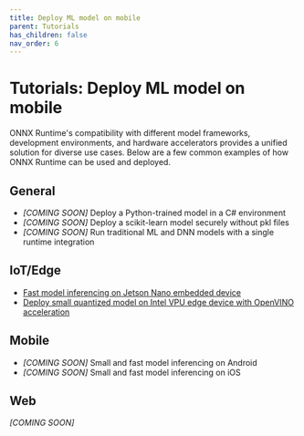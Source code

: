```yaml
---
title: Deploy ML model on mobile
parent: Tutorials
has_children: false
nav_order: 6
---
```


# Tutorials: Deploy ML model on mobile
ONNX Runtime's compatibility with different model frameworks, development environments, and hardware accelerators provides a unified  solution for diverse use cases. Below are a few common examples of how ONNX Runtime can be used and deployed.

## General
* *[COMING SOON]* Deploy a Python-trained model in a C# environment
* *[COMING SOON]* Deploy a scikit-learn model securely without pkl files
* *[COMING SOON]* Run traditional ML and DNN models with a single runtime integration

## IoT/Edge
* [Fast model inferencing on Jetson Nano embedded device](https://github.com/Azure-Samples/onnxruntime-iot-edge/blob/master/README-ONNXRUNTIME-arm64.md)
* [Deploy small quantized model on Intel VPU edge device with OpenVINO acceleration](https://github.com/Azure-Samples/onnxruntime-iot-edge/blob/master/README-ONNXRUNTIME-OpenVINO.md)

## Mobile
* *[COMING SOON]* Small and fast model inferencing on Android
* *[COMING SOON]* Small and fast model inferencing on iOS

## Web
 *[COMING SOON]* 